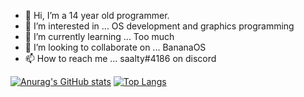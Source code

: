 - 👋 Hi, I’m a 14 year old programmer.
- 👀 I’m interested in ... OS development and graphics programming
- 🌱 I’m currently learning ... Too much
- 💞️ I’m looking to collaborate on ... BananaOS
- 📫 How to reach me ... saalty#4186 on discord

[![Anurag's GitHub stats](https://github-readme-stats.vercel.app/api?username=waternine9)](https://github.com/anuraghazra/github-readme-stats)
[![Top Langs](https://github-readme-stats.vercel.app/api/top-langs/?username=waternine9)](https://github.com/anuraghazra/github-readme-stats)
